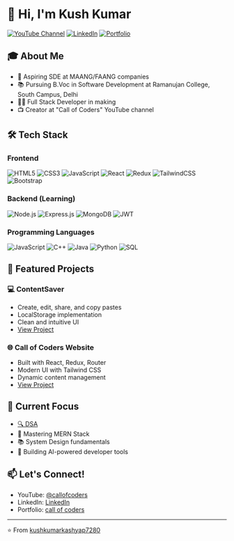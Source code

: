 # 👋 Hi, I'm Kush Kumar

[![YouTube Channel](https://img.shields.io/badge/YouTube-Call%20of%20Coders-red)](https://youtube.com/@callofcoders)
[![LinkedIn](https://img.shields.io/badge/LinkedIn-Connect-blue)](https://www.linkedin.com/in/kush-kumar-b10020302/)
[![Portfolio](https://img.shields.io/badge/Portfolio-Visit%20Now-green)](https://callofcoders.netlify.app/)

## 🎓 About Me
- 🎯 Aspiring SDE at MAANG/FAANG companies
- 📚 Pursuing B.Voc in Software Development at Ramanujan College, South Campus, Delhi
- 👨‍💻 Full Stack Developer in making
- 📺 Creator at "Call of Coders" YouTube channel

## 🛠️ Tech Stack

### Frontend
![HTML5](https://img.shields.io/badge/HTML5-E34F26?style=flat&logo=html5&logoColor=white)
![CSS3](https://img.shields.io/badge/CSS3-1572B6?style=flat&logo=css3&logoColor=white)
![JavaScript](https://img.shields.io/badge/JavaScript-F7DF1E?style=flat&logo=javascript&logoColor=black)
![React](https://img.shields.io/badge/React-20232A?style=flat&logo=react&logoColor=61DAFB)
![Redux](https://img.shields.io/badge/Redux-593D88?style=flat&logo=redux&logoColor=white)
![TailwindCSS](https://img.shields.io/badge/Tailwind_CSS-38B2AC?style=flat&logo=tailwind-css&logoColor=white)
![Bootstrap](https://img.shields.io/badge/Bootstrap-563D7C?style=flat&logo=bootstrap&logoColor=white)

### Backend (Learning)
![Node.js](https://img.shields.io/badge/Node.js-43853D?style=flat&logo=node.js&logoColor=white)
![Express.js](https://img.shields.io/badge/Express.js-404D59?style=flat)
![MongoDB](https://img.shields.io/badge/MongoDB-4EA94B?style=flat&logo=mongodb&logoColor=white)
![JWT](https://img.shields.io/badge/JWT-black?style=flat&logo=JSON%20web%20tokens)

### Programming Languages
![JavaScript](https://img.shields.io/badge/JavaScript-F7DF1E?style=flat&logo=javascript&logoColor=black)
![C++](https://img.shields.io/badge/C%2B%2B-00599C?style=flat&logo=c%2B%2B&logoColor=white)
![Java](https://img.shields.io/badge/Java-ED8B00?style=flat&logo=openjdk&logoColor=white)
![Python](https://img.shields.io/badge/Python-3776AB?style=flat&logo=python&logoColor=white)
![SQL](https://img.shields.io/badge/SQL-4479A1?style=flat&logo=mysql&logoColor=white)

## 🚀 Featured Projects

### 💻 ContentSaver
- Create, edit, share, and copy pastes
- LocalStorage implementation
- Clean and intuitive UI
- [View Project](https://mycodessave.netlify.app/)

### 🌐 Call of Coders Website
- Built with React, Redux, Router
- Modern UI with Tailwind CSS
- Dynamic content management
- [View Project](https://callofcoders.netlify.app/)


## 🎯 Current Focus
- [🔍 DSA](https://github.com/kushkumarkashyap7280/DSA.git)
- 🌟 Mastering MERN Stack
- 📚 System Design fundamentals
- 🤖 Building AI-powered developer tools

## 📫 Let's Connect!
- YouTube: [@callofcoders](https://youtube.com/@callofcoders)
- LinkedIn: [LinkedIn](https://www.linkedin.com/in/kush-kumar-b10020302/)
- Portfolio: [call of coders](https://callofcoders.netlify.app/)

---
⭐️ From [kushkumarkashyap7280](https://github.com/kushkumarkashyap7280)
